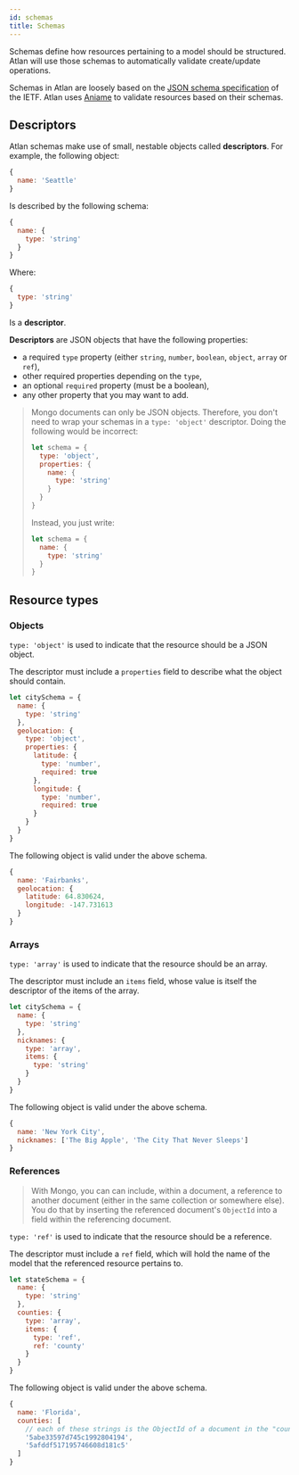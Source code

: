 ```yaml
---
id: schemas
title: Schemas
---
```


Schemas define how resources pertaining to a model should be structured. Atlan will use those schemas to automatically validate create/update operations.

Schemas in Atlan are loosely based on the [JSON schema specification](http://json-schema.org/) of the IETF. Atlan uses [Aniame](https://github.com/tenatek/aniame) to validate resources based on their schemas.

## Descriptors

Atlan schemas make use of small, nestable objects called __descriptors__. For example, the following object:

```javascript
{
  name: 'Seattle'
}
```

Is described by the following schema:

```javascript
{
  name: {
    type: 'string'
  }
}
```

Where:

```javascript
{
  type: 'string'
}
```

Is a __descriptor__.

__Descriptors__ are JSON objects that have the following properties:

* a required `type` property (either `string`, `number`, `boolean`, `object`, `array` or `ref`),
* other required properties depending on the `type`,
* an optional `required` property (must be a boolean),
* any other property that you may want to add.

> Mongo documents can only be JSON objects. Therefore, you don't need to wrap your schemas in a `type: 'object'` descriptor. Doing the following would be incorrect:
>```javascript
> let schema = {
>   type: 'object',
>   properties: {
>     name: {
>       type: 'string'
>     }
>   }
> }
>```
>Instead, you just write:
>```javascript
> let schema = {
>   name: {
>     type: 'string'
>   }
> }
>```

## Resource types

### Objects

`type: 'object'` is used to indicate that the resource should be a JSON object. 

The descriptor must include a `properties` field to describe what the object should contain.

```javascript
let citySchema = {
  name: {
    type: 'string'
  },
  geolocation: {
    type: 'object',
    properties: {
      latitude: {
        type: 'number',
        required: true
      },
      longitude: {
        type: 'number',
        required: true
      }
    }
  }
}
```

The following object is valid under the above schema.

```javascript
{
  name: 'Fairbanks',
  geolocation: {
    latitude: 64.830624,
    longitude: -147.731613
  }
}
```

### Arrays

`type: 'array'` is used to indicate that the resource should be an array. 

The descriptor must include an `items` field, whose value is itself the descriptor of the items of the array.

```javascript
let citySchema = {
  name: {
    type: 'string'
  },
  nicknames: {
    type: 'array',
    items: {
      type: 'string'
    }
  }
}
```

The following object is valid under the above schema.

```javascript
{
  name: 'New York City',
  nicknames: ['The Big Apple', 'The City That Never Sleeps']
}
```

### References

> With Mongo, you can can include, within a document, a reference to another document (either in the same collection or somewhere else). You do that by inserting the referenced document's `ObjectId` into a field within the referencing document.

`type: 'ref'` is used to indicate that the resource should be a reference.

The descriptor must include a `ref` field, which will hold the name of the model that the referenced resource pertains to.

```javascript
let stateSchema = {
  name: {
    type: 'string'
  },
  counties: {
    type: 'array',
    items: {
      type: 'ref',
      ref: 'county'
    }
  }
}
```

The following object is valid under the above schema.

```javascript
{
  name: 'Florida',
  counties: [
    // each of these strings is the ObjectId of a document in the "county" collection
    '5abe33597d745c1992804194', 
    '5afddf517195746608d181c5'
  ]
}
```